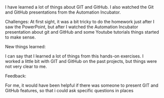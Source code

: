 I have learned a lot of things about GIT and GitHub. I also watched the Git and GitHub presentations from the Automation Incubator.

Challenges:
At first sight, it was a bit tricky to do the homework just after I saw the PowerPoint, but after I watched the Automation Incubator presentation about git and GitHub and some Youtube tutorials things started to make sense.

New things learned:

I can say that I learned a lot of things from this hands-on exercises. I worked a little bit with GIT and GitHub on the past projects, but things were not very clear to me.

Feedback:

For me, it would have been helpful if there was someone to present GIT and GitHub features, so that i could ask specific questions in places